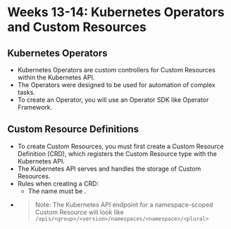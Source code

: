 # Weeks 13-14: **Kubernetes Operators and Custom Resources**

## Kubernetes Operators

* Kubernetes Operators are custom controllers for Custom Resources within the Kubernetes API.
* The Operators were designed to be used for automation of complex tasks.
* To create an Operator, you will use an Operator SDK like Operator Framework.

## Custom Resource Definitions

* To create Custom Resources, you must first create a Custom Resource Definition (CRD), which registers the Custom Resource type with the Kubernetes API.
* The Kubernetes API serves and handles the storage of Custom Resources.
* Rules when creating a CRD:
  * The name must be <plural>.<group>
* > Note: The Kubernetes API endpoint for a namespace-scoped Custom Resource will look like ``/apis/<group>/<version>/namespaces/<namespace>/<plural>``
